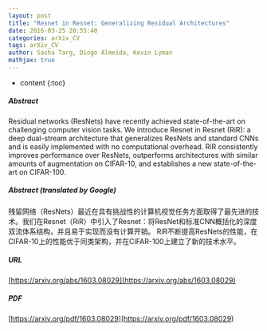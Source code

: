 ```yaml
---
layout: post
title: "Resnet in Resnet: Generalizing Residual Architectures"
date: 2016-03-25 20:55:40
categories: arXiv_CV
tags: arXiv_CV
author: Sasha Targ, Diogo Almeida, Kevin Lyman
mathjax: true
---
```


* content
{:toc}

##### Abstract
Residual networks (ResNets) have recently achieved state-of-the-art on challenging computer vision tasks. We introduce Resnet in Resnet (RiR): a deep dual-stream architecture that generalizes ResNets and standard CNNs and is easily implemented with no computational overhead. RiR consistently improves performance over ResNets, outperforms architectures with similar amounts of augmentation on CIFAR-10, and establishes a new state-of-the-art on CIFAR-100.

##### Abstract (translated by Google)
残留网络（ResNets）最近在具有挑战性的计算机视觉任务方面取得了最先进的技术。我们在Resnet（RiR）中引入了Resnet：将ResNet和标准CNN概括化的深度双流体系结构，并且易于实现而没有计算开销。 RiR不断提高ResNets的性能，在CIFAR-10上的性能优于同类架构，并在CIFAR-100上建立了新的技术水平。

##### URL
[https://arxiv.org/abs/1603.08029](https://arxiv.org/abs/1603.08029)

##### PDF
[https://arxiv.org/pdf/1603.08029](https://arxiv.org/pdf/1603.08029)

